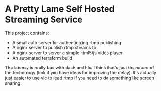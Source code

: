 # A Pretty Lame Self Hosted Streaming Service

This project contains:

- A small auth server for authenticating rtmp publishing
- A nginx server to publish rtmp streams to
- A nginx server to server a simple html5/js video player
- An automated terraform build

The latency is really bad with dash and hls. I think that's just the nature of the technology (lmk if you have ideas for improving the delay). It's actually just easier to use vlc to read rtmp if you need to do something like screen sharing.
